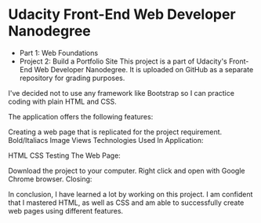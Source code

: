 # Udacity Front-End Web Developer Nanodegree


* Part 1: Web Foundations
* Project 2: Build a Portfolio Site
This project is a part of Udacity's Front-End Web Developer Nanodegree. It is uploaded on GitHub as a separate repository for grading purposes.

I've decided not to use any framework like Bootstrap so I can practice coding with plain HTML and CSS.


The application offers the following features:

Creating a web page that is replicated for the project requirement.
Bold/Italiacs
Image Views
Technologies Used In Application:

HTML
CSS
Testing The Web Page:

Download the project to your computer.
Right click and open with Google Chrome browser.
Closing:

In conclusion, I have learned a lot by working on this project. I am confident that I mastered HTML, as well as CSS and am able to successfully create web pages using different features.
